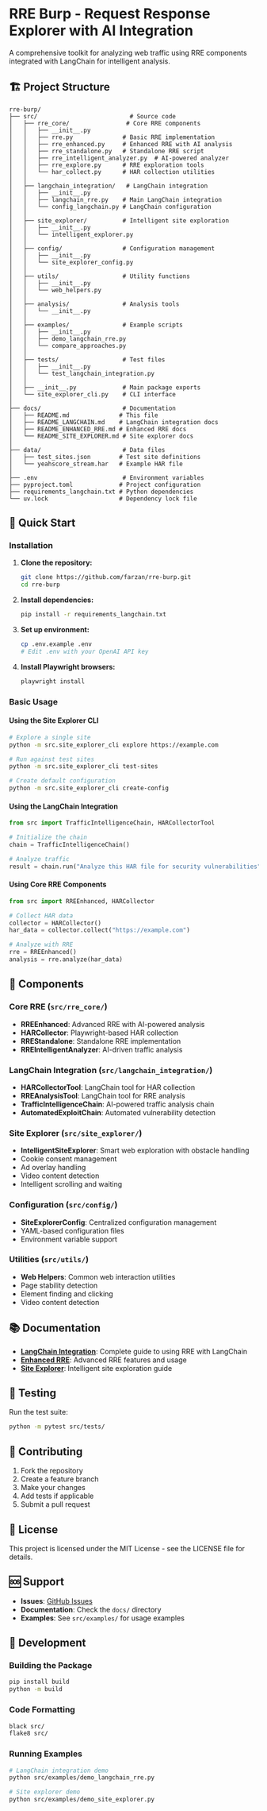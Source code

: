 # RRE Burp - Request Response Explorer with AI Integration

A comprehensive toolkit for analyzing web traffic using RRE components integrated with LangChain for intelligent analysis.

## 🏗️ Project Structure

```
rre-burp/
├── src/                          # Source code
│   ├── rre_core/                # Core RRE components
│   │   ├── __init__.py
│   │   ├── rre.py              # Basic RRE implementation
│   │   ├── rre_enhanced.py     # Enhanced RRE with AI analysis
│   │   ├── rre_standalone.py   # Standalone RRE script
│   │   ├── rre_intelligent_analyzer.py  # AI-powered analyzer
│   │   ├── rre_explore.py      # RRE exploration tools
│   │   └── har_collect.py      # HAR collection utilities
│   │
│   ├── langchain_integration/   # LangChain integration
│   │   ├── __init__.py
│   │   ├── langchain_rre.py    # Main LangChain integration
│   │   └── config_langchain.py # LangChain configuration
│   │
│   ├── site_explorer/          # Intelligent site exploration
│   │   ├── __init__.py
│   │   └── intelligent_explorer.py
│   │
│   ├── config/                 # Configuration management
│   │   ├── __init__.py
│   │   └── site_explorer_config.py
│   │
│   ├── utils/                  # Utility functions
│   │   ├── __init__.py
│   │   └── web_helpers.py
│   │
│   ├── analysis/               # Analysis tools
│   │   └── __init__.py
│   │
│   ├── examples/               # Example scripts
│   │   ├── __init__.py
│   │   ├── demo_langchain_rre.py
│   │   └── compare_approaches.py
│   │
│   ├── tests/                  # Test files
│   │   ├── __init__.py
│   │   └── test_langchain_integration.py
│   │
│   ├── __init__.py             # Main package exports
│   └── site_explorer_cli.py    # CLI interface
│
├── docs/                       # Documentation
│   ├── README.md              # This file
│   ├── README_LANGCHAIN.md    # LangChain integration docs
│   ├── README_ENHANCED_RRE.md # Enhanced RRE docs
│   └── README_SITE_EXPLORER.md # Site explorer docs
│
├── data/                       # Data files
│   ├── test_sites.json        # Test site definitions
│   └── yeahscore_stream.har   # Example HAR file
│
├── .env                        # Environment variables
├── pyproject.toml             # Project configuration
├── requirements_langchain.txt # Python dependencies
└── uv.lock                    # Dependency lock file
```

## 🚀 Quick Start

### Installation

1. **Clone the repository:**
   ```bash
   git clone https://github.com/farzan/rre-burp.git
   cd rre-burp
   ```

2. **Install dependencies:**
   ```bash
   pip install -r requirements_langchain.txt
   ```

3. **Set up environment:**
   ```bash
   cp .env.example .env
   # Edit .env with your OpenAI API key
   ```

4. **Install Playwright browsers:**
   ```bash
   playwright install
   ```

### Basic Usage

#### Using the Site Explorer CLI
```bash
# Explore a single site
python -m src.site_explorer_cli explore https://example.com

# Run against test sites
python -m src.site_explorer_cli test-sites

# Create default configuration
python -m src.site_explorer_cli create-config
```

#### Using the LangChain Integration
```python
from src import TrafficIntelligenceChain, HARCollectorTool

# Initialize the chain
chain = TrafficIntelligenceChain()

# Analyze traffic
result = chain.run("Analyze this HAR file for security vulnerabilities")
```

#### Using Core RRE Components
```python
from src import RREEnhanced, HARCollector

# Collect HAR data
collector = HARCollector()
har_data = collector.collect("https://example.com")

# Analyze with RRE
rre = RREEnhanced()
analysis = rre.analyze(har_data)
```

## 🔧 Components

### Core RRE (`src/rre_core/`)
- **RREEnhanced**: Advanced RRE with AI-powered analysis
- **HARCollector**: Playwright-based HAR collection
- **RREStandalone**: Standalone RRE implementation
- **RREIntelligentAnalyzer**: AI-driven traffic analysis

### LangChain Integration (`src/langchain_integration/`)
- **HARCollectorTool**: LangChain tool for HAR collection
- **RREAnalysisTool**: LangChain tool for RRE analysis
- **TrafficIntelligenceChain**: AI-powered traffic analysis chain
- **AutomatedExploitChain**: Automated vulnerability detection

### Site Explorer (`src/site_explorer/`)
- **IntelligentSiteExplorer**: Smart web exploration with obstacle handling
- Cookie consent management
- Ad overlay handling
- Video content detection
- Intelligent scrolling and waiting

### Configuration (`src/config/`)
- **SiteExplorerConfig**: Centralized configuration management
- YAML-based configuration files
- Environment variable support

### Utilities (`src/utils/`)
- **Web Helpers**: Common web interaction utilities
- Page stability detection
- Element finding and clicking
- Video content detection

## 📚 Documentation

- **[LangChain Integration](docs/README_LANGCHAIN.md)**: Complete guide to using RRE with LangChain
- **[Enhanced RRE](docs/README_ENHANCED_RRE.md)**: Advanced RRE features and usage
- **[Site Explorer](docs/README_SITE_EXPLORER.md)**: Intelligent site exploration guide

## 🧪 Testing

Run the test suite:
```bash
python -m pytest src/tests/
```

## 🤝 Contributing

1. Fork the repository
2. Create a feature branch
3. Make your changes
4. Add tests if applicable
5. Submit a pull request

## 📄 License

This project is licensed under the MIT License - see the LICENSE file for details.

## 🆘 Support

- **Issues**: [GitHub Issues](https://github.com/farzan/rre-burp/issues)
- **Documentation**: Check the `docs/` directory
- **Examples**: See `src/examples/` for usage examples

## 🔄 Development

### Building the Package
```bash
pip install build
python -m build
```

### Code Formatting
```bash
black src/
flake8 src/
```

### Running Examples
```bash
# LangChain integration demo
python src/examples/demo_langchain_rre.py

# Site explorer demo
python src/examples/demo_site_explorer.py
``` 